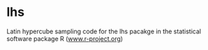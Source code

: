 lhs
===

Latin hypercube sampling code for the lhs pacakge in the statistical software package R (www.r-project.org)
